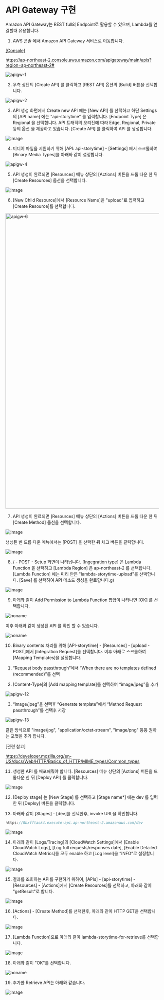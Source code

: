 # API Gateway 구현
 
Amazon API Gateway는 REST full의 Endpoint로 활용할 수 있으며, Lambda를 연결할때 유용합니다.

1) AWS 콘솔 에서 Amazon API Gateway 서비스로 이동합니다.

[[Console]](https://ap-northeast-2.console.aws.amazon.com/apigateway/main/apis?region=ap-northeast-2#) 

https://ap-northeast-2.console.aws.amazon.com/apigateway/main/apis?region=ap-northeast-2#



![apigw-1](https://user-images.githubusercontent.com/52392004/156360445-20c9bb15-8d99-49aa-830d-46bbac6943c0.png)




2) 우측 상단의 [Create API] 를 클릭하고 [REST API] 옵션의 [Build] 버튼을 선택합니다.

![apigw-2](https://user-images.githubusercontent.com/52392004/156360522-3999362e-fb99-4466-8520-5a5d164ab756.png)



3) API 생성 화면에서 Create new API 에는 [New API] 를 선택하고 하단 Settings 의 [API name] 에는 “api-storytime” 를 입력합니다. [Endpoint Type] 은 Regional 을 선택합니다. API 트래픽의 오리진에 따라 Edge, Regional, Private 등의 옵션 을 제공하고 있습니다. [Create API] 를 클릭하여 API 를 생성합니다.

![image](https://user-images.githubusercontent.com/52392004/156878055-419fedb2-23d1-4319-91f2-7de98d4320e6.png)


4) 미디어 파일을 지원하기 위해 [API: api-storytime] - [Settings] 에서 스크롤하여 [Binary Media Types]를 아래와 같이 설정합니다.


![apigw-4](https://user-images.githubusercontent.com/52392004/156360665-c5fc62ed-0b38-4617-88e3-e2ec0cfc2637.png)



5) API 생성이 완료되면 [Resources] 메뉴 상단의 [Actions] 버튼을 드롭 다운 한 뒤 [Create Resources] 옵션을 선택합니다.

![image](https://user-images.githubusercontent.com/52392004/156878114-12c400e7-96d6-4282-ae07-703bbcf4029c.png)


6) [New Child Resource]에서 [Resource Name]을 "upload"로 입력하고 [Create Resource]를 선택합니다.

<img width="972" alt="apigw-6" src="https://user-images.githubusercontent.com/52392004/156360750-dc5053e7-5f54-445a-88fa-c65c11630504.png">



7) API 생성이 완료되면 [Resources] 메뉴 상단의 [Actions] 버튼을 드롭 다운 한 뒤 [Create Method] 옵션을 선택합니다.

![image](https://user-images.githubusercontent.com/52392004/156878137-5ea9cf00-ba82-43fa-89db-b81bdc240304.png)



생성된 빈 드롭 다운 메뉴에서는 [POST] 을 선택한 뒤 체크 버튼을 클릭합니다.

![image](https://user-images.githubusercontent.com/52392004/156878165-0697d41b-9e57-436b-b608-9d68b27dd3ec.png)


8) / - POST - Setup 화면이 나타납니다. [Ingegration type] 은 Lambda Function 을 선택하고 [Lambda Region] 은 ap-northeast-2 를 선택합니다. [Lambda Function] 에는 미리 만든 "lambda-storytime-upload"를 선택합니다. [Save] 를 선택하여 API 메소드 생성을 완료합니다.g)

![image](https://user-images.githubusercontent.com/52392004/156878191-027e7385-73f5-461f-87e1-c2b17068cefc.png)


9) 아래와 같이 Add Permission to Lambda Function 팝업이 나타나면 [OK] 를 선택합니다.

![noname](https://user-images.githubusercontent.com/52392004/156878357-a47114a8-2a89-4dd9-b77c-7dd368e6c289.png)


이후 아래와 같이 생성된 API 를 확인 할 수 있습니다.

![noname](https://user-images.githubusercontent.com/52392004/156878442-73cad110-509c-4a24-8e98-6ced2e6da103.png)



10) Binary contents 처리를 위해 [API-storytime] - [Resources] - [upload - POST]에서 [Integration Request]를 선택합니다. 이후 아래로 스크롤하여 [Mapping Templates]을 설정합니다.

1. “Request body passthrough”에서 “When there are no templates defined (recommended)”를 선택

2. [Content-Type]의 [Add mapping template]를 선택하여 “image/jpeg”을 추가

![apigw-12](https://user-images.githubusercontent.com/52392004/156361006-d8eb4c0d-b6f8-49dd-9b39-11af78d84a06.png)


3. “image/jpeg”을 선택후 “Generate template”에서 “Method Request passthrough”를 선택후 저장

![apigw-13](https://user-images.githubusercontent.com/52392004/156361033-1394509d-433b-4830-b584-c0cd65aaa5bc.png)


같은 방식으로 "image/jpg", "application/octet-stream", "image/png" 등등 원하는 포맷을 추가 합니다. 

[관련 참고]

https://developer.mozilla.org/en-US/docs/Web/HTTP/Basics_of_HTTP/MIME_types/Common_types


11) 생성한 API 를 배포해줘야 합니다. [Resources] 메뉴 상단의 [Actions] 버튼을 드롭다운 한 뒤 [Deploy API] 를 클릭합니다.

![image](https://user-images.githubusercontent.com/52392004/156878541-82aa1855-a4e5-423f-b625-991585e9ee70.png)



12) [Deploy stage] 는 [New Stage] 를 선택하고 [Stage name*] 에는 dev 를 입력한 뒤 [Deploy] 버튼을 클릭합니다.

13) 아래와 같이 [Stages] - [dev]를 선택한후, invoke URL을 확인합니다.

```c
https://8bxfftack4.execute-api.ap-northeast-2.amazonaws.com/dev

````

![image](https://user-images.githubusercontent.com/52392004/156878589-f4e73ae3-8f44-44e5-879f-887a0aca08c8.png)


14) 아래와 같이 [Logs/Tracing]의 [CloudWatch Settings]에서 [Enable CloudWatch Logs], [Log full requests/responses date], [Enable Detailed CloudWatch Metrics]를 모두 enable 하고 [Log level]을 “INFO”로 설정합니다.

![image](https://user-images.githubusercontent.com/52392004/156878623-6f360f10-5dea-4fb9-b2d5-17bf7560329f.png)

15) 결과를 조회하는 API를 구현하기 위하여, [APIs] - [api-storytime] - [Resources] - [Actions]에서 [Create Resources]를 선택하고, 아래와 같이 "getResult"로 합니다. 

![image](https://user-images.githubusercontent.com/52392004/156932664-64091486-c2a0-4e21-bc28-e3770d676325.png)

16) [Actions] - [Create Method]를 선택한후, 아래와 같이 HTTP GET을 선택합니다. 

![image](https://user-images.githubusercontent.com/52392004/156932713-4358b9cd-79ee-4683-996e-1f4e6de0e7ce.png)

17) [Lambda Function]으로 아래와 같이 lambda-storytime-for-retrieve를 선택합니다. 

![image](https://user-images.githubusercontent.com/52392004/156932783-04671882-78d6-47d9-81a2-cb6f5ae3dcef.png)

18) 아래와 같이 "OK"를 선택합니다.

![noname](https://user-images.githubusercontent.com/52392004/156932858-06d19301-de29-4a70-87b7-888d6d08df9c.png)

19) 추가한 Retrieve API는 아래와 같습니다. 

![image](https://user-images.githubusercontent.com/52392004/156932902-e4c99801-e447-4124-865f-6d0279e60eb9.png)



